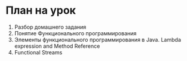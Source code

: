 # План на урок <br/>
1. Разбор домашнего задания  <br/>
2. Понятие Функционального программирования   <br/>
3. Элементы функционального программирования в Java. Lambda expression and Method Reference  <br/>
4. Functional Streams  <br/>
